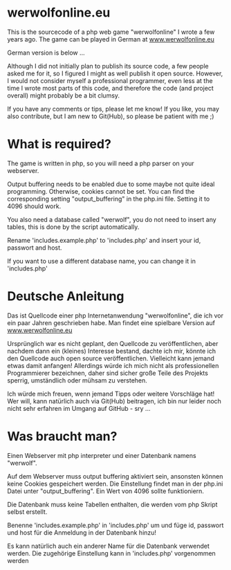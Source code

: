 # werwolfonline.eu
This is the sourcecode of a php web game "werwolfonline" I wrote a few years ago. The game can be played in German at www.werwolfonline.eu

German version is below ...

Although I did not initially plan to publish its source code, a few people asked me for it, so I figured I might as well publish it open source.
However, I would not consider myself a professional programmer, even less at the time I wrote most parts of this code, and therefore the code (and project overall) might probably be a bit clumsy.

If you have any comments or tips, please let me know! If you like, you may also contribute, but I am new to Git(Hub), so please be patient with me ;)

# What is required?
The game is written in php, so you will need a php parser on your webserver.

Output buffering needs to be enabled due to some maybe not quite ideal programming. Otherwise, cookies cannot be set.
You can find the corresponding setting "output_buffering" in the php.ini file. Setting it to 4096 should work.

You also need a database called "werwolf", you do not need to insert any tables, this is done by the script automatically.

Rename 'includes.example.php' to 'includes.php' and insert your id, passwort and host.

If you want to use a different database name, you can change it in 'includes.php'

# Deutsche Anleitung
Das ist Quellcode einer php Internetanwendung "werwolfonline", die ich vor ein paar Jahren geschrieben habe. Man findet eine spielbare Version auf www.werwolfonline.eu

Ursprünglich war es nicht geplant, den Quellcode zu veröffentlichen, aber nachdem dann ein (kleines) Interesse bestand, dachte ich mir, könnte ich den Quellcode auch open source veröffentlichen. Vielleicht kann jemand etwas damit anfangen!
Allerdings würde ich mich nicht als professionellen Programmierer bezeichnen, daher sind sicher große Teile des Projekts sperrig, umständlich oder mühsam zu verstehen.

Ich würde mich freuen, wenn jemand Tipps oder weitere Vorschläge hat! Wer will, kann natürlich auch via Git(Hub) beitragen, ich bin nur leider noch nicht sehr erfahren im Umgang auf GitHub - sry ...

# Was braucht man?
Einen Webserver mit php interpreter und einer Datenbank namens "werwolf".

Auf dem Webserver muss output buffering aktiviert sein, ansonsten können keine Cookies gespeichert werden.
Die Einstellung findet man in der php.ini Datei unter "output_buffering". Ein Wert von 4096 sollte funktioniern.

Die Datenbank muss keine Tabellen enthalten, die werden vom php Skript selbst erstellt.

Benenne 'includes.example.php' in 'includes.php' um und füge id, passwort und host für die Anmeldung in der Datenbank hinzu!

Es kann natürlich auch ein anderer Name für die Datenbank verwendet werden. Die zugehörige Einstellung kann in 'includes.php' vorgenommen werden
